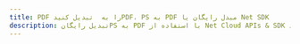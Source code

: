 ---title: PDF را به  تبدیل کنیدPDF، PS به PDF مبدل رایگان یا Net SDKdescription: تبدیل رایگانPS به PDF با استفاده از Net Cloud APIs & SDK همچنین اسناد PDF را در Cloud ایجاد، ویرایش و رندر کنید.---